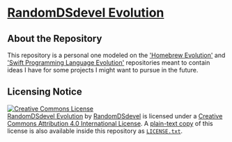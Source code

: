 # <a href="https://github.com/RandomDSdevel/RandomDSdevel-Evolution"><span xmlns:dct="http://purl.org/dc/terms/" property="dct:title">RandomDSdevel Evolution</span></a>

## About the Repository

This repository is a personal one modeled on the ['Homebrew Evolution'](https://github.com/Homebrew/brew-evolution) and ['Swift Programming Language Evolution'](https://github.com/apple/swift-evolution) repositories meant to contain ideas I have for some projects I might want to pursue in the future.  

## Licensing Notice

<a rel="license" href="http://creativecommons.org/licenses/by/4.0/"><img alt="Creative Commons License" style="border-width:0" src="https://i.creativecommons.org/l/by/4.0/88x31.png" /></a><br /><a href="https://github.com/RandomDSdevel/RandomDSdevel-Evolution"><span xmlns:dct="http://purl.org/dc/terms/" property="dct:title">RandomDSdevel Evolution</span></a> by <a rel="author" href="https://github.com/RandomDSdevel"><span xmlns:cc="http://creativecommons.org/ns#" property="cc:attributionName">RandomDSdevel</span></a> is licensed under a <a rel="license" href="http://creativecommons.org/licenses/by/4.0/">Creative Commons Attribution 4.0 International License</a>.  A [plain-text copy](https://github.com/RandomDSdevel/RandomDSdevel-Evolution/blob/master/LICENSE.txt) of this license is also available inside this repository as [`LICENSE.txt`](https://github.com/RandomDSdevel/RandomDSdevel-Evolution/blob/master/LICENSE.txt).  
